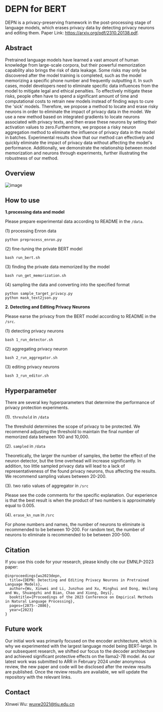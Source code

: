 # DEPN for BERT
DEPN is a privacy-preserving framework in the post-processing stage of language models, which erases privacy data by detecting privacy neurons and editing them. Paper Link: https://arxiv.org/pdf/2310.20138.pdf.

## Abstract
Pretrained language models have learned a vast amount of human knowledge from large-scale corpora, but their powerful memorization capability also brings the risk of data leakage. Some risks may only be discovered after the model training is completed, such as the model memorizing a specific phone number and frequently outputting it. In such cases, model developers need to eliminate specific data influences from the model to mitigate legal and ethical penalties. To effectively mitigate these risks, people often have to spend a significant amount of time and computational costs to retrain new models instead of finding ways to cure the 'sick' models. Therefore, we propose a method to locate and erase risky neurons in order to eliminate the impact of privacy data in the model. We use a new method based on integrated gradients to locate neurons associated with privacy texts, and then erase these neurons by setting their activation values to zero.Furthermore, we propose a risky neuron aggregation method to eliminate the influence of privacy data in the model in batches. Experimental results show that our method can effectively and quickly eliminate the impact of privacy data without affecting the model's performance. Additionally, we demonstrate the relationship between model memorization and neurons through experiments, further illustrating the robustness of our method.

## Overview
![image](https://github.com/flamewei123/DEPN/blob/main/overview.png)

## How to use

**1.processing data and model**

Please prepare experimental data according to README in the `/data`. 

(1) processing Enron data
```
python preprocess_enron.py
```
(2) fine-tuning the private BERT model
```
bash run_bert.sh
```
(3) finding the private data memorized by the model
```
bash run_get_memorization.sh
```
(4) sampling the data and converting into the specified format
```
python sample_target_privacy.py
python mask_text2json.py
```
**2. Detecting and Editing Privacy Neurons**

Please earse the privacy from the BERT model according to README in the `/src`.

(1) detecting privacy neurons
```
bash 1_run_detector.sh
```
(2) aggregating privacy neuron
```
bash 2_run_aggregator.sh
```
(3) editing privacy neurons
```
bash 3_run_editor.sh
```
## Hyperparameter

There are several key hyperparameters that determine the performance of privacy protection experiments.

(1). `threshold` in `/data`

The threshold determines the scope of privacy to be protected. We recommend adjusting the threshold to maintain the final number of memorized data between 100 and 10,000.

(2). `sampled` in `/data`

Theoretically, the larger the number of samples, the better the effect of the neuron detector, but the time overhead will increase significantly. In addition, too little sampled privacy data will lead to a lack of representativeness of the found privacy neurons, thus affecting the results. We recommend sampling values between 20-200.

(3). two ratio values of aggregator in `/src`

Please see the code comments for the specific explanation. Our experience is that the best result is when the product of two numbers is approximately equal to 0.005.

(4). `erase_kn_num` in `/src`

For phone numbers and names, the number of neurons to eliminate is recommended to be between 10-200.
For random text, the number of neurons to eliminate is recommended to be between 200-500.

## Citation

If you use this code for your research, please kindly cite our EMNLP-2023 paper:

```
@inproceedings{wu2023depn,
  title={DEPN: Detecting and Editing Privacy Neurons in Pretrained Language Models},
  author={Wu, Xinwei and Li, Junzhuo and Xu, Minghui and Dong, Weilong and Wu, Shuangzhi and Bian, Chao and Xiong, Deyi},
  booktitle={Proceedings of the 2023 Conference on Empirical Methods in Natural Language Processing},
  pages={2875--2886},
  year={2023}
}
```

## Future work

Our initial work was primarily focused on the encoder architecture, which is why we experimented with the largest language model being BERT-large. In our subsequent research, we shifted our focus to the decoder architecture and achieved significant protective effects on the llama2-7B model. As our latest work was submitted to ARR in February 2024 under anonymous review, the new paper and code will be disclosed after the review results are published. Once the review results are available, we will update the repository with the relevant links.

## Contact

XInwei Wu: wuxw2021@tju.edu.cn

